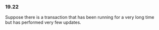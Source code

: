 ### 19.22

Suppose there is a transaction that has been running for a very long time but
has performed very few updates.

